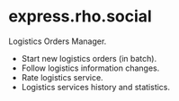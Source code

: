 # express.rho.social

Logistics Orders Manager.

- Start new logistics orders (in batch).
- Follow logistics information changes.
- Rate logistics service.
- Logistics services history and statistics.
